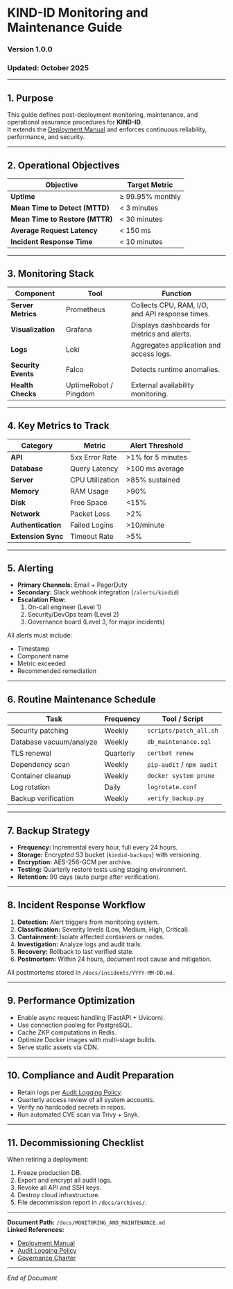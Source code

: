 # KIND-ID Monitoring and Maintenance Guide

### Version 1.0.0  
### Updated: October 2025  

---

## 1. Purpose

This guide defines post-deployment monitoring, maintenance, and operational assurance procedures for **KIND-ID**.  
It extends the [Deployment Manual](../docs/DEPLOYMENT_MANUAL.md) and enforces continuous reliability, performance, and security.

---

## 2. Operational Objectives

| Objective | Target Metric |
|------------|----------------|
| **Uptime** | ≥ 99.95% monthly |
| **Mean Time to Detect (MTTD)** | < 3 minutes |
| **Mean Time to Restore (MTTR)** | < 30 minutes |
| **Average Request Latency** | < 150 ms |
| **Incident Response Time** | < 10 minutes |

---

## 3. Monitoring Stack

| Component | Tool | Function |
|------------|------|-----------|
| **Server Metrics** | Prometheus | Collects CPU, RAM, I/O, and API response times. |
| **Visualization** | Grafana | Displays dashboards for metrics and alerts. |
| **Logs** | Loki | Aggregates application and access logs. |
| **Security Events** | Falco | Detects runtime anomalies. |
| **Health Checks** | UptimeRobot / Pingdom | External availability monitoring. |

---

## 4. Key Metrics to Track

| Category | Metric | Alert Threshold |
|-----------|---------|----------------|
| **API** | 5xx Error Rate | >1% for 5 minutes |
| **Database** | Query Latency | >100 ms average |
| **Server** | CPU Utilization | >85% sustained |
| **Memory** | RAM Usage | >90% |
| **Disk** | Free Space | <15% |
| **Network** | Packet Loss | >2% |
| **Authentication** | Failed Logins | >10/minute |
| **Extension Sync** | Timeout Rate | >5% |

---

## 5. Alerting

- **Primary Channels:** Email + PagerDuty  
- **Secondary:** Slack webhook integration (`/alerts/kindid`)  
- **Escalation Flow:**
  1. On-call engineer (Level 1)
  2. Security/DevOps team (Level 2)
  3. Governance board (Level 3, for major incidents)

All alerts must include:
- Timestamp  
- Component name  
- Metric exceeded  
- Recommended remediation  

---

## 6. Routine Maintenance Schedule

| Task | Frequency | Tool / Script |
|------|------------|----------------|
| Security patching | Weekly | `scripts/patch_all.sh` |
| Database vacuum/analyze | Weekly | `db_maintenance.sql` |
| TLS renewal | Quarterly | `certbot renew` |
| Dependency scan | Weekly | `pip-audit` / `npm audit` |
| Container cleanup | Weekly | `docker system prune` |
| Log rotation | Daily | `logrotate.conf` |
| Backup verification | Weekly | `verify_backup.py` |

---

## 7. Backup Strategy

- **Frequency:** Incremental every hour, full every 24 hours.  
- **Storage:** Encrypted S3 bucket (`kindid-backups`) with versioning.  
- **Encryption:** AES-256-GCM per archive.  
- **Testing:** Quarterly restore tests using staging environment.  
- **Retention:** 90 days (auto purge after verification).  

---

## 8. Incident Response Workflow

1. **Detection:** Alert triggers from monitoring system.  
2. **Classification:** Severity levels (Low, Medium, High, Critical).  
3. **Containment:** Isolate affected containers or nodes.  
4. **Investigation:** Analyze logs and audit trails.  
5. **Recovery:** Rollback to last verified state.  
6. **Postmortem:** Within 24 hours, document root cause and mitigation.  

All postmortems stored in `/docs/incidents/YYYY-MM-DD.md`.

---

## 9. Performance Optimization

- Enable async request handling (FastAPI + Uvicorn).  
- Use connection pooling for PostgreSQL.  
- Cache ZKP computations in Redis.  
- Optimize Docker images with multi-stage builds.  
- Serve static assets via CDN.  

---

## 10. Compliance and Audit Preparation

- Retain logs per [Audit Logging Policy](../docs/AUDIT_LOGGING_POLICY.md).  
- Quarterly access review of all system accounts.  
- Verify no hardcoded secrets in repos.  
- Run automated CVE scan via Trivy + Snyk.  

---

## 11. Decommissioning Checklist

When retiring a deployment:
1. Freeze production DB.  
2. Export and encrypt all audit logs.  
3. Revoke all API and SSH keys.  
4. Destroy cloud infrastructure.  
5. File decommission report in `/docs/archives/`.  

---

**Document Path:** `/docs/MONITORING_AND_MAINTENANCE.md`  
**Linked References:**  
- [Deployment Manual](../docs/DEPLOYMENT_MANUAL.md)  
- [Audit Logging Policy](../docs/AUDIT_LOGGING_POLICY.md)  
- [Governance Charter](../docs/GOVERNANCE_CHARTER.md)

---

_End of Document_
